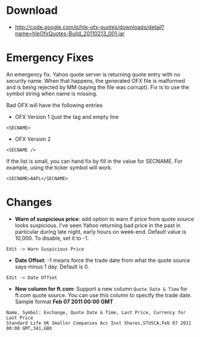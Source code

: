 # Download #

  * http://code.google.com/p/hle-ofx-quotes/downloads/detail?name=hleOfxQuotes-Build_20110213_001.jar

# Emergency Fixes #
An emergency fix. Yahoo quote server is returning quote entry with no security name. When that happens, the generated OFX file is malformed and is being rejected by MM (saying the file was corrupt). Fix is to use the symbol string when name is missing.

Bad OFX will have the following entries
  * OFX Version 1 (just the tag and empty line
```
<SECNAME>
```
  * OFX Version 2
```
<SECNAME />
```

If the list is small, you can hand fix by fill in the value for SECNAME. For example, using the ticker symbol will work.
```
<SECNAME>AAPL</SECNAME>
```

# Changes #

  * **Warn of suspicious price**: add option to warn if price from quote source looks suspicious. I've seen Yahoo returning bad price in the past in particular during late night, early hours on week-end. Default value is 10,000. To disable, set it to -1.
```
Edit -> Warn Suspicious Price
```
  * **Date Offset**: -1 means force the trade date from what the quote source says minus 1 day. Default is 0.
```
Edit -> Date Offset
```
  * **New column for ft.com**: Support a new column `Quote Date & Time` for ft.com quote source. You can use this column to specify the trade date. Sample format **Feb 07 2011 00:00 GMT**
```
Name, Symbol: Exchange, Quote Date & Time, Last Price, Currency for Last Price
Standard Life UK Smaller Companies Acc Inst Shares,STUSCA,Feb 07 2011 00:00 GMT,341,GBX
```